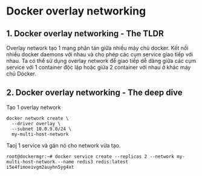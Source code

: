 # Docker overlay networking

## 1. Docker overlay networking - The TLDR

Overlay network tạo 1 mạng phân tán giữa nhiều máy chủ docker. Kết nối nhiều docker daemons với nhau và cho phép các cụm service giao tiếp với nhau. Ta có thể sử dụng overlay network để giao tiếp dễ dàng giữa các cụm service với 1 container độc lập hoặc giữa 2 container với nhau ở khác máy chủ Docker. 

## 2. Docker overlay networking - The deep dive

Tạo 1 overlay network

```
docker network create \
  --driver overlay \
  --subnet 10.0.9.0/24 \
  my-multi-host-network
```

Taoj 1 service và gán nó cho network vừa tạo. 

```
root@dockermgr:~# docker service create --replicas 2 --network my-multi-host-network --name redis3 redis:latest
i5e4fimoeivgm2auyhn5yg4xt
```


